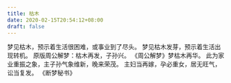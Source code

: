 ```yaml
---
title: 枯木
date: 2020-02-15T20:54:12+08:00
draft: false
---
```


梦见枯木，预示着生活很困难，或事业到了尽头。
梦见枯木发芽，预示着生活出现转机。
原版周公解梦：枯木再发，子孙兴。
《周公解梦》梦枯木再华。
此为家业重振之象，主子孙气象维新，晚来荣茂。
主妇当再嫁，孕必重女，居无旺气，讼当复发。
《断梦秘书》